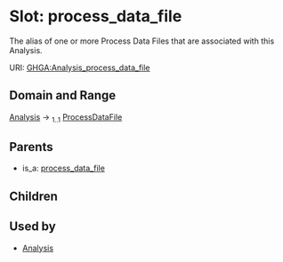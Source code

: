 
# Slot: process_data_file


The alias of one or more Process Data Files that are associated with this Analysis.

URI: [GHGA:Analysis_process_data_file](https://w3id.org/GHGA/Analysis_process_data_file)


## Domain and Range

[Analysis](Analysis.md) &#8594;  <sub>1..1</sub> [ProcessDataFile](ProcessDataFile.md)

## Parents

 *  is_a: [process_data_file](process_data_file.md)

## Children


## Used by

 * [Analysis](Analysis.md)
